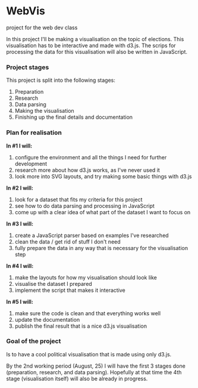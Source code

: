 # WebVis
project for the web dev class

In this project I'll be making a visualisation on the topic of elections. This visualisation has to be interactive and made with d3.js. The scrips for processing the data for this visualisation will also be written in JavaScript.

### Project stages

This project is split into the following stages:

1. Preparation
2. Research
3. Data parsing
4. Making the visualisation
5. Finishing up the final details and documentation

### Plan for realisation

**In #1 I will:**

1. configure the environment and all the things I need for further development
2. research more about how d3.js works, as I've never used it
3. look more into SVG layouts, and try making some basic things with d3.js

**In #2 I will:**

1. look for a dataset that fits my criteria for this project
2. see how to do data parsing and processing in JavaScript
3. come up with a clear idea of what part of the dataset I want to focus on

**In #3 I will:**

1. create a JavaScript parser based on examples I've researched
2. clean the data / get rid of stuff I don't need
3. fully prepare the data in any way that is necessary for the visualisation step

**In #4 I will:**

1. make the layouts for how my visualisation should look like
2. visualise the dataset I prepared
3. implement the script that makes it interactive

**In #5 I will:**

1. make sure the code is clean and that everything works well
2. update the documentation
3. publish the final result that is a nice d3.js visualisation

### Goal of the project

Is to have a cool political visualisation that is made using only d3.js.

By the 2nd working period (August, 25) I will have the first 3 stages done (preparation, research, and data parsing). Hopefully at that time the 4th stage (visualisation itself) will also be already in progress.

